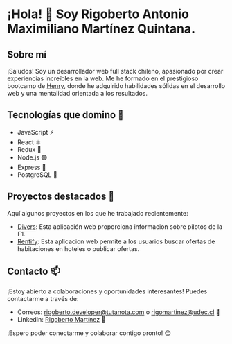# ¡Hola! 👋 Soy **Rigoberto Antonio Maximiliano Martínez Quintana**.

## Sobre mí
¡Saludos! Soy un desarrollador web full stack chileno, apasionado por crear experiencias increíbles en la web. Me he formado en el prestigioso bootcamp de [Henry](https://www.soyhenry.com/), donde he adquirido habilidades sólidas en el desarrollo web y una mentalidad orientada a los resultados.

## Tecnologías que domino 🚀
- JavaScript ⚡
- React ⚛️
- Redux 🔄
- Node.js 🟢
- Express 🚂
- PostgreSQL 🐘

## Proyectos destacados 🌟
Aquí algunos proyectos en los que he trabajado recientemente:

- [Divers](https://github.com/rigobersio/pi-drivers-main): Esta aplicación web proporciona informacion sobre pilotos de la F1.
- [Rentify](https://github.com/rigobersio/pf-rentify): Esta aplicacion web permite a los usuarios buscar ofertas de habitaciones en hoteles o publicar ofertas.

## Contacto 📫
¡Estoy abierto a colaboraciones y oportunidades interesantes! Puedes contactarme a través de:
- Correos: rigoberto.developer@tutanota.com o rigomartinez@udec.cl 📧
- LinkedIn: [Rigoberto Martínez](https://www.linkedin.com/in/rigoberto-martinez/) 💼

¡Espero poder conectarme y colaborar contigo pronto! 😊
